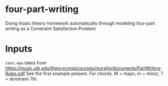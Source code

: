 # four-part-writing
Doing music theory homework automatically through modeling four-part writing as a Constraint Satisfaction Problem

# Inputs

`tenn.4pw` takes from https://music.utk.edu/theorycomp/courses/murphy/documents/PartWritingRules.pdf
See the first example present.
For chords, M = major, m = minor, 7 = dominant 7th.
